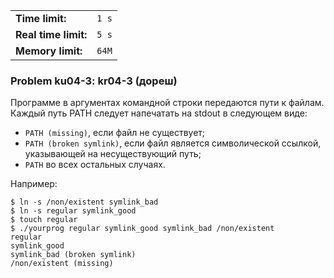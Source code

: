 |                      |       |
|----------------------|-------|
| **Time limit:**      | `1 s` |
| **Real time limit:** | `5 s` |
| **Memory limit:**    | `64M` |


### Problem ku04-3: kr04-3 (дореш)

Программе в аргументах командной строки передаются пути к файлам. Каждый путь PATH следует
напечатать на stdout в следующем виде:

* `PATH (missing)`, если файл не существует;
* `PATH (broken symlink)`, если файл является символической ссылкой, указывающей на несуществующий путь;
* `PATH` во всех остальных случаях.

Например:

    
    
    $ ln -s /non/existent symlink_bad
    $ ln -s regular symlink_good
    $ touch regular
    $ ./yourprog regular symlink_good symlink_bad /non/existent
    regular
    symlink_good
    symlink_bad (broken symlink)
    /non/existent (missing)

